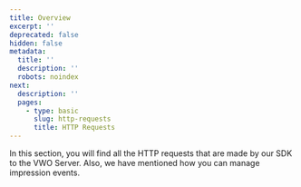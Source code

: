 ```yaml
---
title: Overview
excerpt: ''
deprecated: false
hidden: false
metadata:
  title: ''
  description: ''
  robots: noindex
next:
  description: ''
  pages:
    - type: basic
      slug: http-requests
      title: HTTP Requests
---
```

In this section, you will find all the HTTP requests that are made by our SDK to the VWO Server. Also, we have mentioned how you can manage impression events.